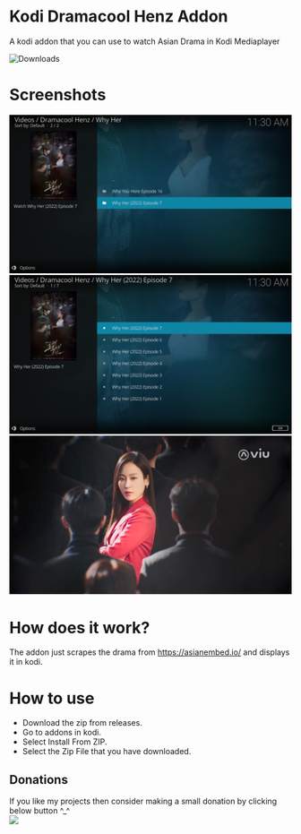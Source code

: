 # Kodi Dramacool Henz Addon
A kodi addon that you can use to watch Asian Drama in Kodi Mediaplayer

![Downloads](https://img.shields.io/github/downloads/henry-richard7/Kodi-Dramacool-Henz-Addon/total.svg?style=for-the-badge&logo=github)

# Screenshots
![Screen-Shot-1](https://github.com/henry-richard7/Kodi-Dramacool-Henz-Addon/raw/master/Screenshots/1.png)
![Screen-Shot-2](https://github.com/henry-richard7/Kodi-Dramacool-Henz-Addon/raw/master/Screenshots/2.png)
![Screen-Shot-3](https://github.com/henry-richard7/Kodi-Dramacool-Henz-Addon/raw/master/Screenshots/3.png)

# How does it work?
The addon just scrapes the drama from https://asianembed.io/ and displays it in kodi.

# How to use
* Download the zip from releases.
* Go to addons in kodi.
* Select Install From ZIP.
* Select the Zip File that you have downloaded.

## Donations

If you like my projects then consider making a small donation by clicking below button ^\_^
<br/>
[![](https://img.shields.io/badge/Donate-Paypal-blue?style=for-the-badge&logo=paypal)](https://www.paypal.com/paypalme/henryrics)
